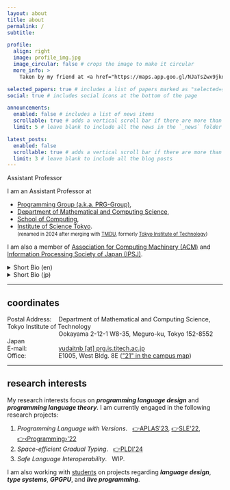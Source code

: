 ```yaml
---
layout: about
title: about
permalink: /
subtitle:

profile:
  align: right
  image: profile_img.jpg
  image_circular: false # crops the image to make it circular
  more_info: >
    Taken by my friend at <a href="https://maps.app.goo.gl/NJaTsZwx9jkdD4Uo6">the Kaminarimon gate (雷門)</a>

selected_papers: true # includes a list of papers marked as "selected={true}"
social: true # includes social icons at the bottom of the page

announcements:
  enabled: false # includes a list of news items
  scrollable: true # adds a vertical scroll bar if there are more than 3 news items
  limit: 5 # leave blank to include all the news in the `_news` folder

latest_posts:
  enabled: false
  scrollable: true # adds a vertical scroll bar if there are more than 3 new posts items
  limit: 3 # leave blank to include all the blog posts
---
```

Assistant Professor

I am an Assistant Professor at
- [Programming Group (a.k.a. PRG-Group)](http://prg.is.titech.ac.jp/),
- [Department of Mathematical and Computing Science](https://educ.titech.ac.jp/is/eng/),
- [School of Computing](https://www.titech.ac.jp/english/about/organization/schools/organization04),
- [Institute of Science Tokyo](https://www.isct.ac.jp/en).<br><span style="font-size:0.8em">(renamed in 2024 after merging with [TMDU](https://www.tmd.ac.jp/english/), formerly [Tokyo Institute of Technology](https://www.titech.ac.jp/english))</span>

I am also a member of [Association for Computing Machinery (ACM)](https://www.acm.org/) and [Information Processing Society of Japan (IPSJ)](https://www.ipsj.or.jp/english/index.html).

<details>
  <summary>Short Bio (en)</summary>

  Yudai Tanabe, Ph.D., is an Assistant Professor at the Department of Mathematical and Computing Science, School of Computing, Institute of Science Tokyo. He received B.S., M.S., and D.S. degrees from Tokyo Institute of Technology in 2018, 2020, and 2023 respectively. Formerly, he was a JSPS Research Fellow at Tokyo Institute of Technology until 2023, a program-specific researcher at Kyoto University until 2024, and an assistant professor at the Department of Mathematical and Computing Science, School of Computing, Tokyo Institute of Technology until September 2024. His research interest is programming language and software engineering, especially in programming language theory, type systems, and software maintenance.
</details>

<details>
  <summary>Short Bio (jp)</summary>

  田邉裕大. 東京科学大学(旧東京工業大学)情報理工学院数理・計算科学系助教。2018年東京工業大学理学部情報科学科卒業、2020年同大学情報理工学院数理・計算科学系修士課程修了。2023年東京工業大学博士(理学)を取得。日本学術振興会特別研究員（DC2）、京都大学特定研究員、東京工業大学助教を経て現職。専門はプログラミング言語およびソフトウェア工学であり、特にプログラミング言語理論、型システム、ソフトウェア保守に関心を持つ。情報処理学会、ACM各会員.
</details>

<hr>

## coordinates

<span style="width: 120px; display: inline-block">Postal Address:</span>Department of Mathematical and Computing Science, Tokyo Institute of Technology<br>
<span style="width: 120px; display: inline-block">               </span>Ookayama 2-12-1 W8-35, Meguro-ku, Tokyo 152-8552 Japan<br>
<span style="width: 120px; display: inline-block">E-mail:</span><a href="mailto:yudaitnb@prg.is.titech.ac.jp">yudaitnb [at] prg.is.titech.ac.jp</a><br>
<span style="width: 120px; display: inline-block">Office:</span>E1005, West Bldg. 8E (<a href="https://www.titech.ac.jp/english/0/maps/ookayama/ookayama">"21" in the campus map</a>)<br>

<hr>

## research interests
My research interests focus on <b><i>programming language design</i></b> and <b><i>programming language theory</i></b>.
I am currently engaged in the following research projects:
1. <i>Programming Language with Versions</i>. &nbsp; [👉APLAS'23](https://link.springer.com/chapter/10.1007/978-981-99-8311-7_1), [👉SLE'22](https://dl.acm.org/doi/10.1145/3567512.3567531), [👉‹Programming›'22](https://programming-journal.org/2022/6/5/)
2. <i>Space-efficient Gradual Typing</i>. &nbsp; [👉PLDI'24](https://dl.acm.org/doi/10.1145/3656441)
3. <i>Safe Language Interoperability</i>. &nbsp; WIP.

I am also working with [students](https://yudaitnb.github.io/students/) on projects regarding <b><i>language design</i></b>, <b><i>type systems</i></b>, <b><i>GPGPU</i></b>, and <b><i>live programming</i></b>.

<!--
Write your biography here. Tell the world about yourself. Link to your favorite [subreddit](http://reddit.com). You can put a picture in, too. The code is already in, just name your picture `prof_pic.jpg` and put it in the `img/` folder.

Put your address / P.O. box / other info right below your picture. You can also disable any of these elements by editing `profile` property of the YAML header of your `_pages/about.md`. Edit `_bibliography/papers.bib` and Jekyll will render your [publications page](/al-folio/publications/) automatically.

Link to your social media connections, too. This theme is set up to use [Font Awesome icons](https://fontawesome.com/) and [Academicons](https://jpswalsh.github.io/academicons/), like the ones below. Add your Facebook, Twitter, LinkedIn, Google Scholar, or just disable all of them.
-->